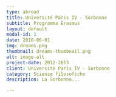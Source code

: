 ```yaml
---
type: abroad
title: Université Paris IV - Sorbonne
subtitle: Programma Erasmus
layout: default
modal-id: 1
date: 2010-06-01
img: dreams.png
thumbnail: dreams-thumbnail.png
alt: image-alt
project-date: 2012-2013
client: Université Paris IV - Sorbonne
category: Scienze filosofiche
description: La Sorbonne...

---
```

